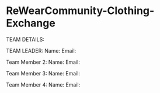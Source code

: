 # ReWearCommunity-Clothing-Exchange

TEAM DETAILS:

TEAM LEADER:
Name:
Email:

Team Member 2:
Name:
Email:

Team Member 3:
Name:
Email:

Team Member 4:
Name:
Email:
